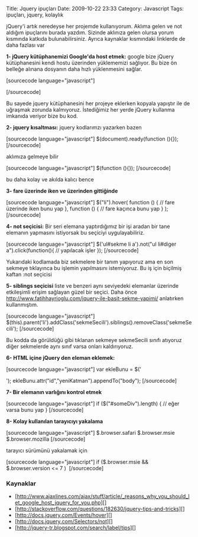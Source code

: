 Title: Jquery ipuçları
Date: 2009-10-22 23:33
Category: Javascript
Tags: ipuçları, jquery, kolaylık

jQuery'i artık neredeyse her projemde kullanıyorum. Aklıma gelen ve not
aldığım ipuçlarını burada yazdım. Sizinde aklınıza gelen olursa yorum
kısmında katkıda bulunabilirsiniz. Ayrıca kaynaklar kısmındaki linklerde
de daha fazlası var

**1- jQuery kütüphanemizi Google'da host etmek:** google bize jQuery
kütüphanesini kendi hostu üzerinden yüklememizi sağlıyor. Bu bize ön
belleğe alınana dosyanın daha hızlı yüklenmesini sağlar.

[sourcecode language="javascript"] <script type="text/javascript"
src="http://ajax.googleapis.com/ajax/libs/jquery/1.2.6/jquery.min.js"></script>
<script type="text/javascript"> $(document).ready(function() {
//isler burada }); </script> [/sourcecode]

Bu sayede jquery kütüphanesini her projeye eklerken kopyala yapıştır ile
de uğraşmak zorunda kalmıyoruz. İstediğimiz her yerde jQuery kullanma
imkanıda veriyor bize bu kod.

**2- jquery kısaltması:** jquery kodlarımzı yazarken bazen 

[sourcecode language="javascript"] $(document).ready(function (){});
[/sourcecode]

aklımıza gelmeye bilir

[sourcecode language="javascript"] $(function (){}); [/sourcecode]

bu daha kolay ve akılda kalıcı bence

**3- fare üzerinde iken ve üzerinden gittiğinde**

[sourcecode language="javascript"] $("li").hover( function () { // fare
üzerinde iken bunu yap }, function () { // fare kaçınca bunu yap } );
[/sourcecode]

**4- not seçicisi:** Bir seri elemana yaptırdığımız bir işi aradan bir
tane elemanın yapmasını istiyorsak bu seçiciyi uygulayabiliriz.

[sourcecode language="javascript"] $('ul#sekme li a').not("ul
li#diger a").click(function(){ // yapılacak işler }); [/sourcecode]

Yukarıdaki kodlamada biz sekmelere bir tanım yapıyoruz ama en son
sekmeye tıklayınca bu işlemin yapılmasını istemiyoruz. Bu iş için
biçilmiş kaftan :not seçicisi

**5- siblings seçicisi** liste ve benzeri aynı seviyedeki elemanlar
üzerinde etkileşimli erişim sağlayan güzel bir seçici. Daha önce
http://www.fatihhayrioglu.com/jquery-ile-basit-sekme-yapimi/ anlatırken
kullanmıştım.

[sourcecode language="javascript"]
$(this).parent('li').addClass('sekmeSecili').siblings().removeClass('sekmeSecili');
[/sourcecode]

Bu kodda da görüldüğü gibi tıklanan sekmeye sekmeSecili sınıfı atıyoruz
diğer sekmelerde aynı sınıf varsa onları kaldırıyoruz.

**6- HTML içine jQuery den eleman eklemek:**

[sourcecode language="javascript"] var ekleBunu = $('<div></div>');
ekleBunu.attr("id","yeniKatman").appendTo("body"); [/sourcecode]

**7- Bir elemanın varlığını kontrol etmek**

[sourcecode language="javascript"] if ($("#someDiv").length) { // eğer
varsa bunu yap } [/sourcecode]

**8- Kolay kullanılan tarayıcıyı yakalama**

[sourcecode language="javascript"] $.browser.safari $.browser.msie
$.browser.mozilla [/sourcecode]

tarayıcı sürümünü yakalamak için

[sourcecode language="javascript"] if ($.browser.msie &&
$.browser.version <= 7 )  [/sourcecode]

### Kaynaklar

-   [http://www.ajaxlines.com/ajax/stuff/article/_reasons_why_you_should_let_google_host_jquery_for_you.php][]
-   [http://stackoverflow.com/questions/182630/jquery-tips-and-tricks][]
-   [http://docs.jquery.com/Events/hover][]
-   [http://docs.jquery.com/Selectors/not][]
-   [http://jquery-tr.blogspot.com/search/label/tips][]

</p>

  [http://www.ajaxlines.com/ajax/stuff/article/_reasons_why_you_should_let_google_host_jquery_for_you.php]:
    http://www.ajaxlines.com/ajax/stuff/article/_reasons_why_you_should_let_google_host_jquery_for_you.php
  [http://stackoverflow.com/questions/182630/jquery-tips-and-tricks]: http://stackoverflow.com/questions/182630/jquery-tips-and-tricks
  [http://docs.jquery.com/Events/hover]: http://docs.jquery.com/Events/hover
  [http://docs.jquery.com/Selectors/not]: http://docs.jquery.com/Selectors/not
  [http://jquery-tr.blogspot.com/search/label/tips]: http://jquery-tr.blogspot.com/search/label/tips
